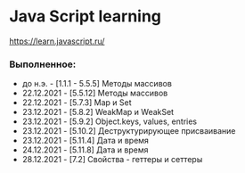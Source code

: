 # Java Script learning

https://learn.javascript.ru/

### Выполненное: 
* до н.э. - [1.1.1 - 5.5.5] Методы массивов
* 22.12.2021 - [5.5.12] Методы массивов
* 22.12.2021 - [5.7.3] Map и Set
* 23.12.2021 - [5.8.2] WeakMap и WeakSet
* 23.12.2021 - [5.9.2] Object.keys, values, entries
* 23.12.2021 - [5.10.2] Деструктурирующее присваивание
* 23.12.2021 - [5.11.4] Дата и время
* 24.12.2021 - [5.11.8] Дата и время
* 28.12.2021 - [7.2] Свойства - геттеры и сеттеры


